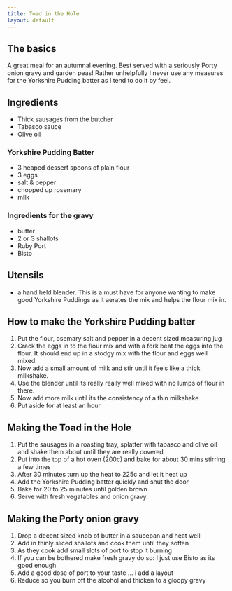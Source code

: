 ```yaml
---
title: Toad in the Hole
layout: default
---
```


## The basics
A great meal for an autumnal evening.  Best served with a seriously Porty onion gravy and garden peas!  Rather unhelpfully I never use any measures for the Yorkshire Pudding batter as I tend to do it by feel.

## Ingredients
 - Thick sausages from the butcher
 - Tabasco sauce
 - Olive oil

### Yorkshire Pudding Batter
 - 3 heaped dessert spoons of plain flour
 - 3 eggs
 - salt & pepper
 - chopped up rosemary
 - milk

### Ingredients for the gravy
 - butter
 - 2 or 3 shallots
 - Ruby Port
 - Bisto

## Utensils
 - a hand held blender.  This is a must have for anyone wanting to make good Yorkshire Puddings as it aerates the mix and helps the flour mix in.

## How to make the Yorkshire Pudding batter
1. Put the flour, osemary salt and pepper in a decent sized measuring jug
1. Crack the eggs in to the flour mix and with a fork beat the eggs into the flour.  It should end up in a stodgy mix with the flour and eggs well mixed.
1. Now add a small amount of milk and stir until it feels like a thick milkshake.
1. Use the blender until its really really well mixed with no lumps of flour in there.
1. Now add more milk until its the consistency of a thin milkshake
1. Put aside for at least an hour

## Making the Toad in the Hole
1. Put the sausages in a roasting tray, splatter with tabasco and olive oil and shake them about until they are really covered
1. Put into the top of a hot oven (200c) and bake for about 30 mins stirring a few times
1. After 30 minutes turn up the heat to 225c and let it heat up
1. Add the Yorkshire Pudding batter quickly and shut the door
1. Bake for 20 to 25 minutes until golden brown
1. Serve with fresh vegatables and onion gravy.

## Making the Porty onion gravy
1. Drop a decent sized knob of butter in a saucepan and heat well
1. Add in thinly sliced shallots and cook them until they soften
1. As they cook add small slots of port to stop it burning
1. If you can be bothered make fresh gravy do so: I just use Bisto as its good enough
1. Add a good dose of port to your taste ... i add a layout
1. Reduce so you burn off the alcohol and thicken to a gloopy gravy
